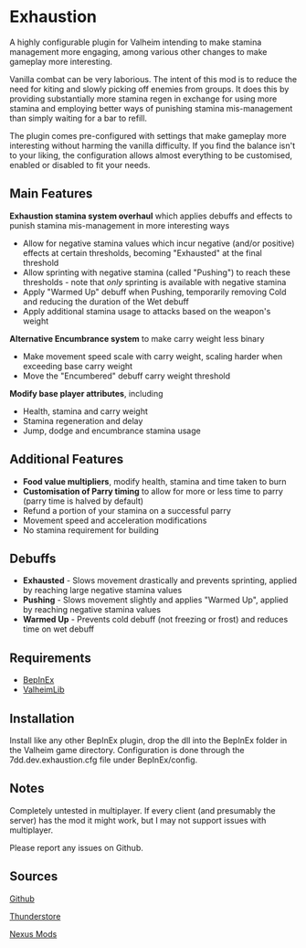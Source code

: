 # Exhaustion
A highly configurable plugin for Valheim intending to make stamina management more engaging, among various other changes to make gameplay more interesting. 

Vanilla combat can be very laborious. The intent of this mod is to reduce the need for kiting and slowly picking off enemies from groups. It does this by providing substantially more stamina regen in exchange for using more stamina and employing better ways of punishing stamina mis-management than simply waiting for a bar to refill.

The plugin comes pre-configured with settings that make gameplay more interesting without harming the vanilla difficulty. If you find the balance isn't to your liking, the configuration allows almost everything to be customised, enabled or disabled to fit your needs.

## Main Features
**Exhaustion stamina system overhaul** which applies debuffs and effects to punish stamina mis-management in more interesting ways
* Allow for negative stamina values which incur negative (and/or positive) effects at certain thresholds, becoming "Exhausted" at the final threshold
* Allow sprinting with negative stamina (called "Pushing") to reach these thresholds - note that *only* sprinting is available with negative stamina
* Apply "Warmed Up" debuff when Pushing, temporarily removing Cold and reducing the duration of the Wet debuff
* Apply additional stamina usage to attacks based on the weapon's weight

**Alternative Encumbrance system** to make carry weight less binary
* Make movement speed scale with carry weight, scaling harder when exceeding base carry weight
* Move the "Encumbered" debuff carry weight threshold

**Modify base player attributes**, including    
* Health, stamina and carry weight
* Stamina regeneration and delay
* Jump, dodge and encumbrance stamina usage

## Additional Features
* **Food value multipliers**, modify health, stamina and time taken to burn
* **Customisation of Parry timing** to allow for more or less time to parry (parry time is halved by default)
* Refund a portion of your stamina on a successful parry
* Movement speed and acceleration modifications
* No stamina requirement for building 

## Debuffs
* **Exhausted** - Slows movement drastically and prevents sprinting, applied by reaching large negative stamina values
* **Pushing** - Slows movement slightly and applies "Warmed Up", applied by reaching negative stamina values
* **Warmed Up** - Prevents cold debuff (not freezing or frost) and reduces time on wet debuff

## Requirements
* [BepInEx](https://valheim.thunderstore.io/package/denikson/BepInExPack_Valheim/)
* [ValheimLib](https://valheim.thunderstore.io/package/ValheimModding/ValheimLib/)

## Installation
Install like any other BepInEx plugin, drop the dll into the BepInEx folder in the Valheim game directory. Configuration is done through the 7dd.dev.exhaustion.cfg file under BepInEx/config.

## Notes
Completely untested in multiplayer. If every client (and presumably the server) has the mod it might work, but I may not support issues with multiplayer.

Please report any issues on Github.

## Sources
[Github](https://github.com/cmorton95/Exhaustion)

[Thunderstore](https://valheim.thunderstore.io/package/etaks/Exhaustion/)

[Nexus Mods](https://www.nexusmods.com/valheim/mods/297)
